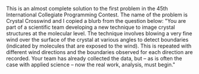 This is an almost complete solution to the first problem in the 45th International Collegiate Programming Contest. 
The name of the problem is Crystal Crosswind and I copied a blurb from the question below: 
"You are part of a scientific team developing a new technique to image crystal structures at the molecular level. The technique involves blowing a very fine wind over the surface of the crystal at various angles to detect boundaries (indicated by molecules that are exposed to the wind). This is repeated with different wind directions and the boundaries observed for each direction are recorded. Your team has already collected the data, but – as is often the case with applied science – now the real work, analysis, must begin."

